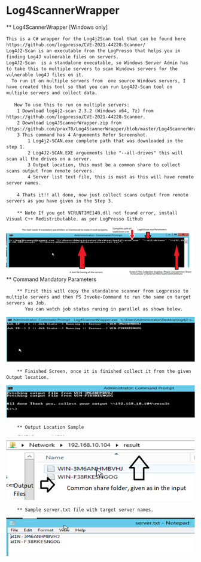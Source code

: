 # Log4ScannerWrapper

** Log4ScannerWrapper [Windows only]

    This is a C# wrapper for the Log4j2Scan tool that can be found here https://github.com/logpresso/CVE-2021-44228-Scanner/
    Log4J2-Scan is an executable from the LogPresso that helps you in finding Log4J vulnerable files on servers.
    Log4J2-Scan  is a standalone executable, so Windows Server Admin has to take this to multiple servers to scan Windows servers for the vulnerable log4J files on it.
      To run it on multiple servers from  one source Windows servers, I have created this tool so that you can run Log4J2-Scan tool on multiple servers and collect data.
      
       How To use this to run on multiple servers:
        1 Download log4j2-scan 2.3.2 (Windows x64, 7z) from https://github.com/logpresso/CVE-2021-44228-Scanner.
        2 Download Log4JScannerWrapper.zip from https://github.com/prax78/Log4ScannerWrapper/blob/master/Log4ScannerWrapper.zip.
        3 This command has 4 Arguements Refer Screenshot.
            1 Log4j2-SCAN.exe complete path that was downloaded in the step 1.
            2 Log4J2-SCAN.EXE arguements like "--all-drives" this will scan all the drives on a server.
            3 Output location, this must be a common share to collect scans output from remote servers.
            4 Server list text file, this is must as this will have remote server names.
        
        4 Thats it!! all done, now just collect scans output from remote servers as you have given in the Step 3.
        
        ** Note If you get VCRUNTIME140.dll not found error, install Visual C++ Redistributable. as per LogPresso Github
 ![alt text](https://github.com/prax78/Log4ScannerWrapper/blob/master/log4jscanner1.PNG)
        ** Command Mandatory Parameters

        
        ** First this will copy the standalone scanner from Logpresso to multiple servers and then PS Invoke-Command to run the same on target servers as Job.
           You can watch job status runing in parallel as shown below.
![alt text](https://github.com/prax78/Log4ScannerWrapper/blob/master/log4jscanner2.PNG)
           
        ** Finished Screen, once it is finished collect it from the given Output location.
![alt text](https://github.com/prax78/Log4ScannerWrapper/blob/master/log4jscanner3.PNG)
        
        ** Output Location Sample
![alt text](https://github.com/prax78/Log4ScannerWrapper/blob/master/log4jscanner4.PNG)
        
        ** Sample server.txt file with target server names.
![alt text](https://github.com/prax78/Log4ScannerWrapper/blob/master/log4jscanner5.PNG)
        
